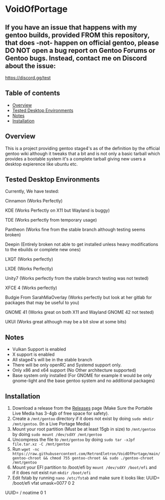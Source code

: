 # VoidOfPortage

## If you have an issue that happens with my gentoo builds, provided FROM this repository, that does -not- happen on official gentoo, please DO NOT open a bug report on Gentoo Forums or Gentoo bugs. Instead, contact me on Discord about the issue:

https://discord.gg/test

## Table of contents
- [Overview](#overview)
- [Tested Desktop Environments](#Tested-Desktop-Environments)
- [Notes](#notes)
- [Installation](#installation)


## Overview
This is a project providing gentoo stage4's as of the definition by the official gentoo wiki although it tweaks that a bit and is not only a basic tarball which provides a bootable system it's a complete tarball giving new users a desktop expierence like ubuntu etc.

## Tested Desktop Environments

Currently, We have tested:

Cinnamon (Works Perfectly)

KDE (Works Perfectly on X11 but Wayland is buggy)

TDE (Works perfectly from temporary usage)

Pantheon (Works fine from the stable branch although testing seems broken)

Deepin (Entirely broken not able to get installed unless heavy modifications to the ebuilds or complete new ones)

LXQT (Works perfectly)

LXDE (Works Perfectly)

Unity7 (Works perfectly from the stable branch testing was not tested)

XFCE 4 (Works perfectly)

Budgie From SarahMiaOverlay (Works perfectly but look at her gitlab for packages that may be useful to you)

GNOME 41 (Works great on both X11 and Wayland GNOME 42 not tested)

UKUI (Works great although may be a bit slow at some bits)

## Notes
- Vulkan Support is enabled
- X support is enabled
- All stage4's will be in the stable branch 
- There will be only openRC and Systemd support only.
- Only x86 and x64 support (No Other architecture supported)
- Base system only installed (For GNOME for example it would be only gnome-light and the base gentoo system and no additional packages)

## Installation

1. Download a release from the [Releases](https://github.com/RetronEletron/VoidOfPortage/releases) page (Make Sure the Portable Live Media has 3-4gb of free space for safety).
2. Create a `/mnt/gentoo` directory if it does not exist by doing `sudo mkdir /mnt/gentoo`. (In a Live Portage Media)
3. Mount your root partition (Must be at least 15gb in size) to `/mnt/gentoo` by doing `sudo mount /dev/sdXY /mnt/gentoo`
4. Uncompress the file to `/mnt/gentoo` by doing `sudo tar -xJpf file.tar.xz -C /mnt/gentoo` 
5. Run `wget -nc https://raw.githubusercontent.com/RetronEletron/VoidOfPortage/main/gentoo-chroot && chmod 755 gentoo-chroot && sudo ./gentoo-chroot /mnt/gentoo`
6. Mount your EFI partition to /boot/efi by `mount /dev/sdXY /boot/efi` and if it does not exist run `mkdir /boot/efi`
7. Edit fstab by running `nano /etc/fstab` and make sure it looks like:
UUID=<uuid of efi> /boot/efi vfat umask=0077 0 2
  
UUID=<uuid of root>    /    <root partition type>    noatime    0 1

